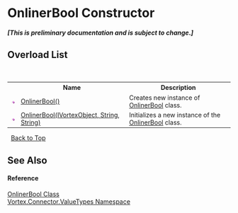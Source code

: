 # OnlinerBool Constructor 
 _**\[This is preliminary documentation and is subject to change.\]**_


## Overload List
&nbsp;<table><tr><th></th><th>Name</th><th>Description</th></tr><tr><td>![Public method](media/pubmethod.gif "Public method")</td><td><a href="M_Vortex_Connector_ValueTypes_OnlinerBool__ctor.md">OnlinerBool()</a></td><td>
Creates new instance of <a href="T_Vortex_Connector_ValueTypes_OnlinerBool.md">OnlinerBool</a> class.</td></tr><tr><td>![Public method](media/pubmethod.gif "Public method")</td><td><a href="M_Vortex_Connector_ValueTypes_OnlinerBool__ctor_1.md">OnlinerBool(IVortexObject, String, String)</a></td><td>
Initializes a new instance of the <a href="T_Vortex_Connector_ValueTypes_OnlinerBool.md">OnlinerBool</a> class.</td></tr></table>&nbsp;
<a href="#onlinerbool-constructor">Back to Top</a>

## See Also


#### Reference
<a href="T_Vortex_Connector_ValueTypes_OnlinerBool.md">OnlinerBool Class</a><br /><a href="N_Vortex_Connector_ValueTypes.md">Vortex.Connector.ValueTypes Namespace</a><br />